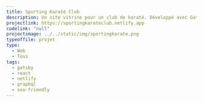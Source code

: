 ```yaml
---
title: Sporting Karaté Club
description: Un site vitrine pour un club de karaté. Développé avec Gatsby JS.
projectlink: https://sportingkarateclub.netlify.app
codelink: "null"
projectimage: ../../static/img/sportingkarate.png
typeoffile: projet
type:
  - Web
  - Tous
tags:
  - gatsby
  - react
  - netlify
  - graphql
  - seo-friendly
---
```

